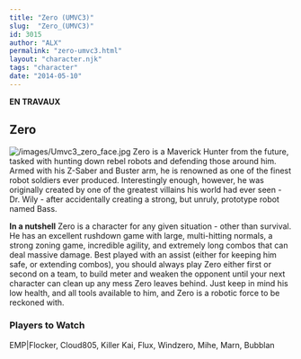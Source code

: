 ```yaml
---
title: "Zero (UMVC3)"
slug:  "Zero_(UMVC3)"
id: 3015
author: "ALX"
permalink: "zero-umvc3.html"
layout: "character.njk"
tags: "character"
date: "2014-05-10"
---
```


**EN TRAVAUX**

## Zero

![](/images/Umvc3_zero_face.jpg‎ "/images/Umvc3_zero_face.jpg‎") Zero is a
Maverick Hunter from the future, tasked with hunting down rebel robots
and defending those around him. Armed with his Z-Saber and Buster arm,
he is renowned as one of the finest robot soldiers ever produced.
Interestingly enough, however, he was originally created by one of the
greatest villains his world had ever seen - Dr. Wily - after
accidentally creating a strong, but unruly, prototype robot named Bass.

**In a nutshell** Zero is a character for any given situation - other
than survival. He has an excellent rushdown game with large,
multi-hitting normals, a strong zoning game, incredible agility, and
extremely long combos that can deal massive damage. Best played with an
assist (either for keeping him safe, or extending combos), you should
always play Zero either first or second on a team, to build meter and
weaken the opponent until your next character can clean up any mess Zero
leaves behind. Just keep in mind his low health, and all tools available
to him, and Zero is a robotic force to be reckoned with.

### Players to Watch

EMP\|Flocker, Cloud805, Killer Kai, Flux, Windzero, Mihe, Marn, Bubblan
